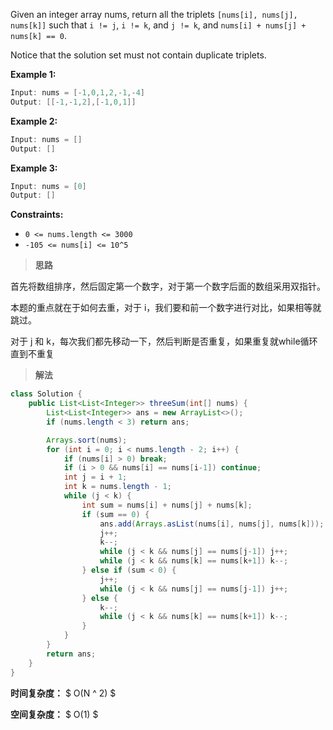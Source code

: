 Given an integer array nums, return all the triplets `[nums[i], nums[j], nums[k]]` such that `i != j`, `i != k`, and `j != k`, and `nums[i] + nums[j] + nums[k] == 0`.

Notice that the solution set must not contain duplicate triplets.

 

**Example 1:**

```java
Input: nums = [-1,0,1,2,-1,-4]
Output: [[-1,-1,2],[-1,0,1]]
```

**Example 2:**

```java
Input: nums = []
Output: []
```

**Example 3:**

```java
Input: nums = [0]
Output: []
```

 

**Constraints:**

- `0 <= nums.length <= 3000`
- `-105 <= nums[i] <= 10^5`



> **思路**

首先将数组排序，然后固定第一个数字，对于第一个数字后面的数组采用双指针。

本题的重点就在于如何去重，对于 i，我们要和前一个数字进行对比，如果相等就跳过。

对于 j 和 k，每次我们都先移动一下，然后判断是否重复，如果重复就while循环直到不重复



> **解法**

```java
class Solution {
    public List<List<Integer>> threeSum(int[] nums) {
        List<List<Integer>> ans = new ArrayList<>();
        if (nums.length < 3) return ans;

        Arrays.sort(nums);
        for (int i = 0; i < nums.length - 2; i++) {
            if (nums[i] > 0) break;
            if (i > 0 && nums[i] == nums[i-1]) continue;
            int j = i + 1;
            int k = nums.length - 1;
            while (j < k) {
                int sum = nums[i] + nums[j] + nums[k];
                if (sum == 0) {
                    ans.add(Arrays.asList(nums[i], nums[j], nums[k]));
                    j++;
                    k--;
                    while (j < k && nums[j] == nums[j-1]) j++;
                    while (j < k && nums[k] == nums[k+1]) k--;
                } else if (sum < 0) {
                    j++;
                    while (j < k && nums[j] == nums[j-1]) j++;
                } else {
                    k--;
                    while (j < k && nums[k] == nums[k+1]) k--;
                }
            }
        }
        return ans;
    }
}
```

**时间复杂度：** $ O(N ^ 2) $

**空间复杂度：** $ O(1) $